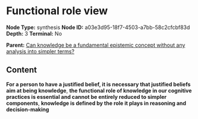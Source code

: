 # Functional role view

**Node Type:** synthesis
**Node ID:** a03e3d95-18f7-4503-a7bb-58c2cfcbf83d
**Depth:** 3
**Terminal:** No

**Parent:** [Can knowledge be a fundamental epistemic concept without any analysis into simpler terms?](can-knowledge-be-a-fundamental-epistemic-concept-without-any-analysis-into-simpler-terms.md)

## Content

**For a person to have a justified belief, it is necessary that justified beliefs aim at being knowledge**, **the functional role of knowledge in our cognitive practices is essential and cannot be entirely reduced to simpler components**, **knowledge is defined by the role it plays in reasoning and decision-making**
